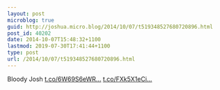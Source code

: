 ```yaml
---
layout: post
microblog: true
guid: http://joshua.micro.blog/2014/10/07/t519348527680720896.html
post_id: 40202
date: 2014-10-07T15:48:32+1100
lastmod: 2019-07-30T17:41:44+1100
type: post
url: /2014/10/07/t519348527680720896.html
---
```

Bloody Josh [t.co/6W69S6eWR...](http://t.co/6W69S6eWRQ) [t.co/FXk5X1eCi...](http://t.co/FXk5X1eCip)
